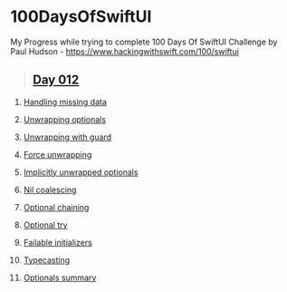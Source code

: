 # 100DaysOfSwiftUI

My Progress while trying to complete 100 Days Of SwiftUI Challenge by Paul Hudson - https://www.hackingwithswift.com/100/swiftui

> ## [Day 012](https://www.hackingwithswift.com/100/swiftui/12 "Day 012")

1. [Handling missing data](https://www.hackingwithswift.com/sixty/10/1/handling-missing-data "Handling missing data")

2. [Unwrapping optionals](https://www.hackingwithswift.com/sixty/10/2/unwrapping-optionals "Unwrapping optionals")

3. [Unwrapping with guard](https://www.hackingwithswift.com/sixty/10/3/unwrapping-with-guard "Unwrapping with guard")

4. [Force unwrapping](https://www.hackingwithswift.com/sixty/10/4/force-unwrapping "Force unwrapping")

5. [Implicitly unwrapped optionals](https://www.hackingwithswift.com/sixty/10/5/implicitly-unwrapped-optionals "Implicitly unwrapped optionals")

6. [Nil coalescing](https://www.hackingwithswift.com/sixty/10/6/nil-coalescing "Nil coalescing")

7. [Optional chaining](https://www.hackingwithswift.com/sixty/10/7/optional-chaining "Optional chaining")

8. [Optional try](https://www.hackingwithswift.com/sixty/10/8/optional-try "Optional try")

9. [Failable initializers](https://www.hackingwithswift.com/sixty/10/9/failable-initializers "Failable initializers")

10. [Typecasting](https://www.hackingwithswift.com/sixty/10/10/typecasting "Typecasting")

11. [Optionals summary](https://www.hackingwithswift.com/sixty/10/11/optionals-summary "Optionals summary")

